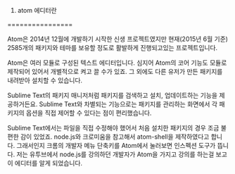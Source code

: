 1.	atom 에디터란

================

Atom은 2014년 12월에 개발하기 시작한 신생 프로젝트였지만 현재(2015년 6월 기준) 2585개의 패키지와 테마를 보유할 정도로 활발하게 진행되고있는 프로젝트입니다.

Atom은 여러 모듈로 구성된 텍스트 에디터입니다. 심지어 Atom의 코어 기능도 모듈로 제작되어 있어서 개별적으로 켜고 끌 수가 있죠. 그 외에도 다른 유저가 만든 패키지를 내려받아 설치할 수 있습니다.

Sublime Text의 패키지 매니저처럼 패키지를 검색하고 설치, 업데이트하는 기능을 제공하거든요. Sublime Text와 차별되는 기능으로는 패키지를 관리하는 화면에서 각 패키지의 옵션을 직접 제어할 수 있다는 점이 편리했습니다.

Sublime Text에서는 파일을 직접 수정해야 했어서 처음 설치한 패키지의 경우 조금 불편한 감이 있었죠. node.js와 크로미움을 참고해서 atom-shell을 제작하였다고 합니다. 그래서인지 크롬의 개발자 메뉴 단축키를 Atom에서 눌러보면 인스펙션 도구가 뜹니다. 저는 유투브에서 node.js를 강의하던 개발자가 Atom을 가지고 강의를 하는걸 보고 이 에디터를 알게 되었습니다.
